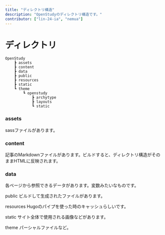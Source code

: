 ```yaml
---
title: "ディレクトリ構造"
description: "OpenStudyのディレクトリ構造です。"
contributor: ["lin-24-ia", "nemua"]
---
```


# ディレクトリ

    OpenStudy
        ┣ assets
        ┣ content
        ┣ data
        ┣ public
        ┣ resources
        ┣ static
        ┗ theme
            ┗ openstudy
                ┣ archytype
                ┣ layouts
                ┗ static

### assets
sassファイルがあります。

### content
記事のMarkdownファイルがあります。ビルドすると、ディレクトリ構造がそのままHTMLに反映されます。

### data
各ページから参照できるデータがあります。変数みたいなものです。

public
ビルドして生成されたファイルがあります。

resources
Hugoのパイプを使った時のキャッシュらしいです。

static
サイト全体で使用される画像などがあります。

theme
パーシャルファイルなど。
